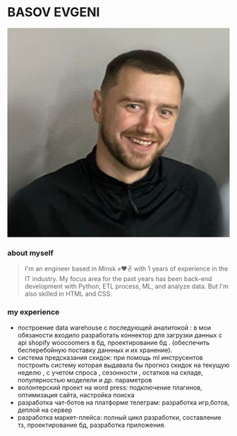 # BASOV EVGENI 
![my foto](./photo_2020-12-22_16-09-34.jpg)

### **about myself**
> I'm an engineer based in Minsk ✊❤️✌️ with 1 years of experience in the IT industry. 
My focus area for the past years has been back-end development with Python, ETL process, ML, and analyze data. But I'm also skilled in HTML and CSS.

### **my experience**
* построение data warehouse с последующей аналитокой : в  мои обязаности входило разработать коннектор для загрузки данных  с api shopify woocoomers в бд, проектирование бд . (обеспечить бесперебойную поставку даннных и их хранение).
* система предсказания скидок: при помощь ml инструсентов построить систему которая выдавала бы прогноз скидок на текущую неделю , с учетом спроса , сезонности , остатков на складе, популярностью  моделели и др. параметров 
* волонтерский проект на word press: подключение плагинов, оптимизация сайта, настройка поиска
* разработка чат-ботов на платформе телеграм: разработка игр,ботов, деплой  на сервер 
* разработка  маркет-плейса: полный цикл разработки, составление тз, проектирование бд, разработка приложения. 
 	